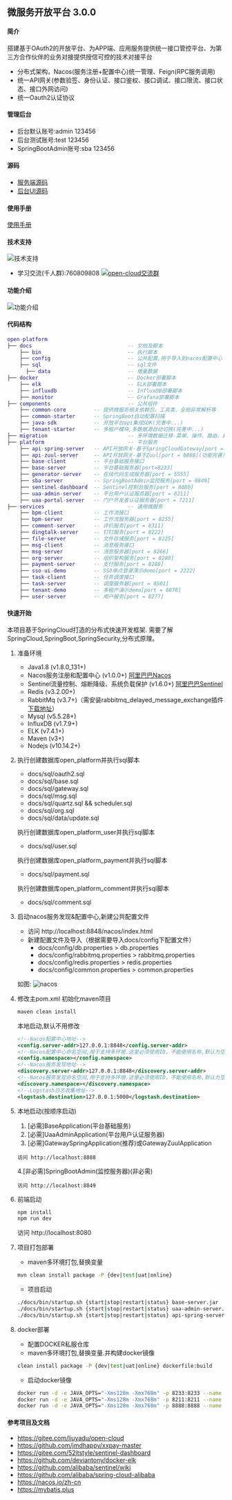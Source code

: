 ## 微服务开放平台 3.0.0

#### 简介
搭建基于OAuth2的开放平台、为APP端、应用服务提供统一接口管控平台、为第三方合作伙伴的业务对接提供授信可控的技术对接平台
+ 分布式架构，Nacos(服务注册+配置中心)统一管理、Feign(RPC服务调用)
+ 统一API网关(参数验签、身份认证、接口鉴权、接口调试、接口限流、接口状态、接口外网访问)
+ 统一Oauth2认证协议

#### 管理后台
+ 后台默认账号:admin 123456
+ 后台测试账号:test 123456
+ SpringBootAdmin账号:sba 123456

#### 源码
+ <a target="_blank" href="https://github.com/uhonliu/open-platform">服务端源码</a>
+ <a target="_blank" href="https://github.com/uhonliu/open-admin-ui">后台UI源码</a>

#### 使用手册
<a target="_blank" href="https://gitee.com/uhonliu/open-platform/wikis/pages">使用手册</a>

#### 技术支持
![技术支持](/docs/技术支持.jpg)
+ 学习交流(千人群):760809808 <a target="_blank" href="//shang.qq.com/wpa/qunwpa?idkey=3c1017efeda485820c9eddee13a125d99261f7504746aa4824bc5c7c2b9a4234"><img border="0" src="//pub.idqqimg.com/wpa/images/group.png" alt="open-cloud交流群" title="open-cloud交流群"></a>

#### 功能介绍
![功能介绍](/docs/功能介绍.png)

#### 代码结构
``` lua
open-platform
├── docs                               -- 文档及脚本
    ├── bin                            -- 执行脚本
    ├── config                         -- 公共配置,用于导入到nacos配置中心
    ├── sql                            -- sql文件
      ├── data                         -- 增量数据
├── docker                             -- Docker部署脚本
    ├── elk                            -- ELK部署脚本
    ├── influxdb                       -- InfluxDB部署脚本
    ├── monitor                        -- Grafana部署脚本
├── components                         -- 公共组件
    ├── common-core         -- 提供微服务相关依赖包、工具类、全局异常解析等
    ├── common-starter      -- SpringBoot自动配置扫描
    ├── java-sdk            -- 开放平台api集成SDK(完善中...)
    ├── tenant-starter      -- 多租户模块,多数据源自动切换(完善中...)
├── migration                          -- 多环境数据迁移-菜单、操作、路由、异构API
├── platform                           -- 平台服务
    ├── api-spring-server   -- API开放网关-基于SpringCloudGateway[port = 8888](推荐）
    ├── api-zuul-server     -- API开放网关-基于Zuul[port = 8888](功能完善）
    ├── base-client         -- 平台基础服务接口
    ├── base-server         -- 平台基础服务器[port=8233]
    ├── generator-server    -- 在线代码生成服务器[port = 5555]
    ├── sba-server          -- SpringBootAdmin监控服务[port = 8849]
    ├── sentinel-dashboard  -- Sentinel控制台服务[port = 8080]
    ├── uaa-admin-server    -- 平台用户认证服务器[port = 8211]
    ├── uaa-portal-server   -- 门户开发者认证服务器[port = 7211]
├── services                           -- 通用微服务
    ├── bpm-client          -- 工作流接口
    ├── bpm-server          -- 工作流服务器[port = 8255]
    ├── comment-server      -- 评价服务[port = 8311]
    ├── dingtalk-server     -- 钉钉服务[port = 8222]
    ├── file-server         -- 文件存储服务[port = 8225]
    ├── msg-client          -- 消息服务接口
    ├── msg-server          -- 消息服务器[port = 8266]
    ├── org-server          -- 组织架构服务[port = 8280]
    ├── payment-server      -- 支付服务[port = 8288]
    ├── sso-ui-demo         -- SSO单点登录演示demo[port = 2222]
    ├── task-client         -- 任务调度接口
    ├── task-server         -- 调度服务器[port = 8501]
    ├── tenant-demo         -- 多租户演示demo[port = 6878]
    ├── user-server         -- 用户服务[port = 8277]
```

#### 快速开始
本项目基于SpringCloud打造的分布式快速开发框架. 需要了解SpringCloud,SpringBoot,SpringSecurity,分布式原理。

1. 准备环境
    + Java1.8  (v1.8.0_131+)
    + Nacos服务注册和配置中心 (v1.0.0+) <a href="https://nacos.io/zh-cn/">阿里巴巴Nacos</a>
    + Sentinel流量控制、熔断降级、系统负载保护 (v1.6.0+) <a href="https://github.com/alibaba/Sentinel">阿里巴巴Sentinel</a>
    + Redis (v3.2.00+)
    + RabbitMq (v3.7+)（需安装rabbitmq_delayed_message_exchange插件 <a href="https://www.rabbitmq.com/community-plugins.html" target="_blank">下载地址</a>）
    + Mysql (v5.5.28+)
    + InfluxDB (v1.7.9+)
    + ELK (v7.4.1+)
    + Maven (v3+)
    + Nodejs (v10.14.2+)

2. 执行创建数据库open_platform并执行sql脚本
    + docs/sql/oauth2.sql
    + docs/sql/base.sql
    + docs/sql/gateway.sql
    + docs/sql/msg.sql
    + docs/sql/quartz.sql && scheduler.sql
    + docs/sql/org.sql
    + docs/sql/data/update.sql

   执行创建数据库open_platform_user并执行sql脚本
    + docs/sql/user.sql

   执行创建数据库open_platform_payment并执行sql脚本
    + docs/sql/payment.sql

   执行创建数据库open_platform_comment并执行sql脚本
    + docs/sql/comment.sql

3. 启动nacos服务发现&配置中心,新建公共配置文件
    + 访问 http://localhost:8848/nacos/index.html 
    + 新建配置文件及导入（根据需要导入docs/config下配置文件）
        + docs/config/db.properties >  db.properties
        + docs/config/rabbitmq.properties > rabbitmq.properties
        + docs/config/redis.properties > redis.properties
        + docs/config/common.properties  > common.properties

    如图:
    ![nacos](https://gitee.com/uploads/images/2019/0425/231436_fce24434_791541.png "nacos.png")

4. 修改主pom.xml
    初始化maven项目
    ``` bash
    maven clean install
    ```
    本地启动,默认不用修改
    ``` xml
    <!--Nacos配置中心地址-->
    <config.server-addr>127.0.0.1:8848</config.server-addr>
    <!--Nacos配置中心命名空间,用于支持多环境.这里必须使用ID，不能使用名称,默认为空-->
    <config.namespace></config.namespace>
    <!--Nacos服务发现地址-->
    <discovery.server-addr>127.0.0.1:8848</discovery.server-addr>
    <!--Nacos服务发现命名空间,用于支持多环境.这里必须使用ID，不能使用名称,默认为空-->
    <discovery.namespace></discovery.namespace>
    <!--Logstash日志收集地址-->
    <logstash.destination>127.0.0.1:5000</logstash.destination>
    ```

5. 本地启动(按顺序启动)
    1. [必需]BaseApplication(平台基础服务)
    2. [必需]UaaAdminApplication(平台用户认证服务器)
    3. [必需]GatewaySpringApplication(推荐)或GatewayZuulApplication
    ```
    访问 http://localhost:8888
    ```
    4.[非必需]SpringBootAdmin(监控服务器)(非必需)
    ```
    访问 http://localhost:8849
    ```

6. 前端启动
    ``` bash
    npm install
    npm run dev
    ```
    访问 http://localhost:8080

7. 项目打包部署
    + maven多环境打包,替换变量
    ``` bash
    mvn clean install package -P {dev|test|uat|online}
    ```
    + 项目启动
    ``` bash
    ./docs/bin/startup.sh {start|stop|restart|status} base-server.jar
    ./docs/bin/startup.sh {start|stop|restart|status} uaa-admin-server.jar
    ./docs/bin/startup.sh {start|stop|restart|status} api-spring-server.jar
    ```

8. docker部署
    + 配置DOCKER私服仓库
    + maven多环境打包,替换变量.并构建docker镜像
    ``` bash
    clean install package -P {dev|test|uat|online} dockerfile:build
    ```
    + 启动docker镜像
    ```bash
    docker run -d -e JAVA_OPTS="-Xms128m -Xmx768m" -p 8233:8233 --name base-server platform/base-server:3.0.0
    docker run -d -e JAVA_OPTS="-Xms128m -Xmx768m" -p 8211:8211 --name uaa-admin-server platform/uaa-admin-server:3.0.0
    docker run -d -e JAVA_OPTS="-Xms128m -Xmx768m" -p 8888:8888 --name api-spring-server platform/api-spring-server:3.0.0
    ```

#### 参考项目及文档
+ https://gitee.com/liuyadu/open-cloud
+ https://github.com/jmdhappy/xxpay-master
+ https://gitee.com/52itstyle/sentinel-dashboard
+ https://github.com/deviantony/docker-elk
+ https://github.com/alibaba/sentinel/wiki
+ https://github.com/alibaba/spring-cloud-alibaba
+ https://nacos.io/zh-cn
+ https://mybatis.plus